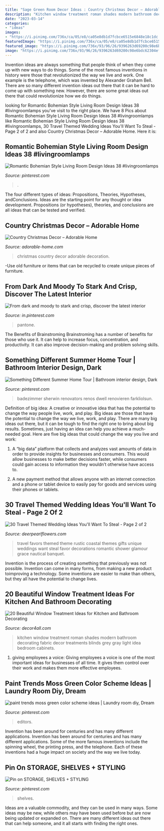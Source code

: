 ```yaml
---
title: "Sage Green Room Decor Ideas : Country Christmas Decor – Adorable Home"
description: "Kitchen window treatment roman shades modern bathroom decorating fabric decor treatments blinds grey gray light idea bedroom cabinets"
date: "2023-03-14"
categories:
- "ideas"
images:
- "https://i.pinimg.com/736x/ca/05/e8/ca05e8db1d7fcbce6515e6848e18c1dc.jpg"
featuredImage: "https://i.pinimg.com/736x/ca/05/e8/ca05e8db1d7fcbce6515e6848e18c1dc.jpg"
featured_image: "https://i.pinimg.com/736x/93/96/26/9396263d69200c98e6bdc62304ef3038.jpg"
image: "https://i.pinimg.com/736x/93/96/26/9396263d69200c98e6bdc62304ef3038.jpg"
---
```



Invention ideas are always something that people think of when they come up with new ways to do things. Some of the most famous inventions in history were those that revolutionized the way we live and work. One example is the telephone, which was invented by Alexander Graham Bell. There are so many different invention ideas out there that it can be hard to come up with something new. However, there are some great ideas out there that could revolutionize how we do things.

	

		
looking for Romantic Bohemian Style Living Room Design Ideas 38 #livingroomlamps you've visit to the right place. We have 8 Pics about Romantic Bohemian Style Living Room Design Ideas 38 #livingroomlamps like Romantic Bohemian Style Living Room Design Ideas 38 #livingroomlamps, 30 Travel Themed Wedding Ideas You&#039;ll Want To Steal - Page 2 of 2 and also Country Christmas Decor – Adorable Home. Here it is:
		
    
## Romantic Bohemian Style Living Room Design Ideas 38 #livingroomlamps

<img loading=lazy src="https://i.pinimg.com/736x/ca/05/e8/ca05e8db1d7fcbce6515e6848e18c1dc.jpg" onerror="this.onerror=null;this.src='https://tse1.mm.bing.net/th?id=OIP.Spx5gstD7LiYxeAVacwWHAHaKL&amp;pid=15.1';" alt="Romantic Bohemian Style Living Room Design Ideas 38 #livingroomlamps">

_Source: pinterest.com_

>. 

	

The four different types of ideas: Propositions, Theories, Hypotheses, andConclusions.
Ideas are the starting point for any thought or idea development. Propositions (or hypotheses), theories, and conclusions are all ideas that can be tested and verified.

    
## Country Christmas Decor – Adorable Home

<img loading=lazy src="https://adorable-home.com/wp-content/gallery/country-christmas-decor/country-christmas-decor-6.jpg" onerror="this.onerror=null;this.src='https://tse4.mm.bing.net/th?id=OIP.1YibYmakFf9yQx-__gpPTwHaLK&amp;pid=15.1';" alt="Country Christmas Decor – Adorable Home">

_Source: adorable-home.com_

>christmas country decor adorable decoration. 

	

-Use old furniture or items that can be recycled to create unique pieces of furniture.

    
## From Dark And Moody To Stark And Crisp, Discover The Latest Interior

<img loading=lazy src="https://i.pinimg.com/736x/5f/b5/6c/5fb56c22ae5d9dd59a159907d881306a--pantone-greenery-interior-greenery-interior-design.jpg?b=t" onerror="this.onerror=null;this.src='https://tse2.mm.bing.net/th?id=OIP.utWNjr2JohHvFIO05jimNgHaLH&amp;pid=15.1';" alt="From dark and moody to stark and crisp, discover the latest interior">

_Source: in.pinterest.com_

>pantone. 

	

The Benefits of Brainstroming
Brainstroming has a number of benefits for those who use it. It can help to increase focus, concentration, and productivity. It can also improve decision-making and problem solving skills.

    
## Something Different Summer Home Tour | Bathroom Interior Design, Dark

<img loading=lazy src="https://i.pinimg.com/736x/c6/27/b6/c627b603f2d57c2a14e72277ffa6356f.jpg" onerror="this.onerror=null;this.src='https://tse4.mm.bing.net/th?id=OIP.BCZ5E5zWW3ohE_nHRbhQWQHaJ3&amp;pid=15.1';" alt="Something Different Summer Home Tour | Bathroom interior design, Dark">

_Source: pinterest.com_

>badezimmer sherwin renovators renos dwell renovieren farkliolsun. 

	

Definition of big idea: A creative or innovative idea that has the potential to change the way people live, work, and play.
Big ideas are those that have the potential to change the way we live, work, and play. There are many big ideas out there, but it can be tough to find the right one to bring about big results. Sometimes, just having an idea can help you achieve a much-needed goal. Here are five big ideas that could change the way you live and work: 
1. A “big data” platform that collects and analyzes vast amounts of data in order to provide insights for businesses and consumers. This would allow businesses to make better decisions faster, while consumers could gain access to information they wouldn’t otherwise have access to.

2. A new payment method that allows anyone with an internet connection and a phone or tablet device to easily pay for goods and services using their phones or tablets.

    
## 30 Travel Themed Wedding Ideas You&#039;ll Want To Steal - Page 2 Of 2

<img loading=lazy src="https://www.deerpearlflowers.com/wp-content/uploads/2015/04/rustic-travel-themed-favors.jpg" onerror="this.onerror=null;this.src='https://tse4.mm.bing.net/th?id=OIP.EtYxoTq8B8mLb1TD7a1snAHaLH&amp;pid=15.1';" alt="30 Travel Themed Wedding Ideas You&#039;ll Want To Steal - Page 2 of 2">

_Source: deerpearlflowers.com_

>travel favors themed theme rustic coastal themes gifts unique weddings want steal favor decorations romantic shower glamour grace nautical banquet. 

	

Invention is the process of creating something that previously was not possible. Invention can come in many forms, from making a new product toimproving a technology. Some inventions are easier to make than others, but they all have the potential to change lives.

    
## 20 Beautiful Window Treatment Ideas For Kitchen And Bathroom Decorating

<img loading=lazy src="http://www.decor4all.com/wp-content/uploads/2015/07/modern-kitchen-decor-roman-shades-window-treatment-ideas-7.jpg" onerror="this.onerror=null;this.src='https://tse3.mm.bing.net/th?id=OIP.Vw0JFy0Sa__ciFjNRouHyQAAAA&amp;pid=15.1';" alt="20 Beautiful Window Treatment Ideas for Kitchen and Bathroom Decorating">

_Source: decor4all.com_

>kitchen window treatment roman shades modern bathroom decorating fabric decor treatments blinds grey gray light idea bedroom cabinets. 

	

1. giving employees a voice: Giving employees a voice is one of the most important ideas for businesses of all time. It gives them control over their work and makes them more effective employees.

    
## Paint Trends Moss Green Color Scheme Ideas | Laundry Room Diy, Dream

<img loading=lazy src="https://i.pinimg.com/736x/3c/fd/e7/3cfde7066eebf112efc851cfe75f14ce.jpg" onerror="this.onerror=null;this.src='https://tse1.mm.bing.net/th?id=OIP.Qfw8lyf6Lekcg5d2m1QqQgHaLG&amp;pid=15.1';" alt="paint trends moss green color scheme ideas | Laundry room diy, Dream">

_Source: pinterest.com_

>editors. 

	

Invention has been around for centuries and has many different applications.
Invention has been around for centuries and has many different applications. Some of the more famous inventions include the spinning wheel, the printing press, and the telephone. Each of these inventions had a huge impact on society and the way we live today.

    
## Pin On STORAGE, SHELVES + STYLING

<img loading=lazy src="https://i.pinimg.com/736x/93/96/26/9396263d69200c98e6bdc62304ef3038.jpg" onerror="this.onerror=null;this.src='https://tse4.mm.bing.net/th?id=OIP.e-AWnZVmCCnKEzEhbOJmcgHaLR&amp;pid=15.1';" alt="Pin on STORAGE, SHELVES + STYLING">

_Source: pinterest.com_

>shelves. 

	

Ideas are a valuable commodity, and they can be used in many ways. Some ideas may be new, while others may have been used before but are now being updated or expanded on. There are many different ideas out there that can help someone, and it all starts with finding the right ones.


